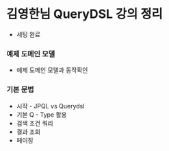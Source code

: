 # 김영한님 QueryDSL 강의 정리
- 세팅 완료

### 예제 도메인 모델
- 예제 도메인 모델과 동작확인

### 기본 문법
- 시작 - JPQL vs Querydsl
- 기본 Q - Type 활용
- 검색 조건 쿼리
- 결과 조회
- 페이징